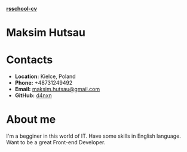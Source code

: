 **[rsschool-cv](https://github.com/d4nxn)**
# **Maksim Hutsau**
# **Contacts**
* **Location:** Kielce, Poland
* **Phone:** +48731249492
* **Email:** maksim.hutsau@gmail.com
* **GitHub:** [d4nxn](https://github.com/d4nxn)
# **About me**
I'm a begginer in this world of IT. Have some skills in English language. Want to be a great Front-end Developer.
